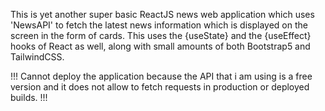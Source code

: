 This is yet another super basic ReactJS news web application which uses 'NewsAPI' to fetch the latest news information which is displayed on the screen in the form of cards. This uses the {useState} and the {useEffect} hooks of React as well, along with small amounts of both Bootstrap5 and TailwindCSS.


!!! Cannot deploy the application because the API that i am using is a free version and it does not allow to fetch requests in production or deployed builds. !!!
